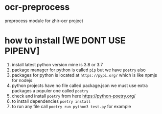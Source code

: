 # ocr-preprocess
preprocess module for zhir-ocr project
# how to install [WE DONT USE PIPENV]
1. install latest python version mine is 3.8 or 3.7 
1. package manager for python is called `pip` but we have `poetry` also 
1. packages for python is located at `https://pypi.org/` which is like npmjs for nodejs 
1. python projects have no file called package.json we must use extra packages a populer one called ``poetry``
1. check and install ``poetry`` from here https://python-poetry.org/
1. to install dependencies ``poetry install ``
1. to run any file call ``poetry run python3 test.py`` for example 
